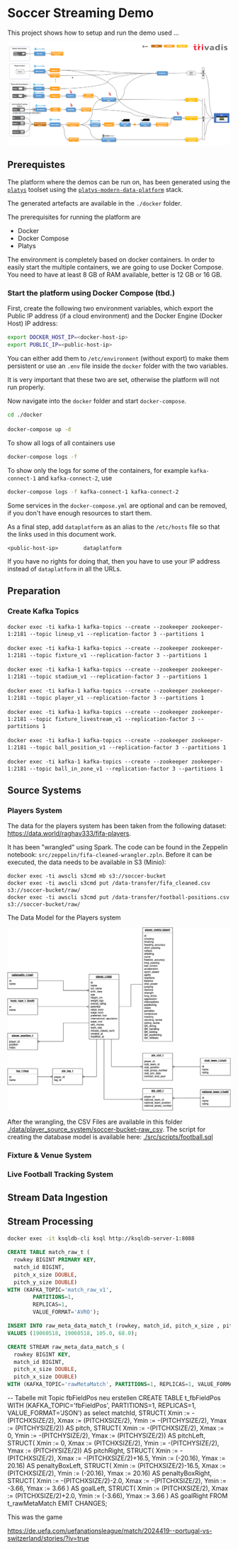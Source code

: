 # Soccer Streaming Demo

This project shows how to setup and run the demo used ... 

![Alt Image Text](./images/use-case-overview.png "Use Case Overview")

## Prerequistes

The platform where the demos can be run on, has been generated using the [`platys`](http://github.com/trivadispf/platys)  toolset using the [`platys-modern-data-platform`](http://github.com/trivadispf/platys-modern-data-platform) stack.

The generated artefacts are available in the `./docker` folder.

The prerequisites for running the platform are 
 
 * Docker 
 * Docker Compose
 * Platys 

The environment is completely based on docker containers. In order to easily start the multiple containers, we are going to use Docker Compose. You need to have at least 8 GB of RAM available, better is 12 GB or 16 GB.

### Start the platform using Docker Compose (tbd.)

First, create the following two environment variables, which export the Public IP address (if a cloud environment) and the Docker Engine (Docker Host)  IP address:

``` bash
export DOCKER_HOST_IP=<docker-host-ip>
export PUBLIC_IP=<public-host-ip>
```

You can either add them to `/etc/environment` (without export) to make them persistent or use an `.env` file inside the `docker` folder with the two variables.

It is very important that these two are set, otherwise the platform will not run properly.

Now navigate into the `docker` folder and start `docker-compose`.

``` bash
cd ./docker

docker-compose up -d
```

To show all logs of all containers use

``` bash
docker-compose logs -f
```

To show only the logs for some of the containers, for example `kafka-connect-1` and `kafka-connect-2`, use


``` bash
docker-compose logs -f kafka-connect-1 kafka-connect-2
```

Some services in the `docker-compose.yml` are optional and can be removed, if you don't have enough resources to start them. 

As a final step, add `dataplatform` as an alias to the `/etc/hosts` file so that the links used in this document work. 

```
<public-host-ip>		dataplatform
```

If you have no rights for doing that, then you have to use your IP address instead of `dataplatform` in all the URLs.  


## Preparation

### Create Kafka Topics

```
docker exec -ti kafka-1 kafka-topics --create --zookeeper zookeeper-1:2181 --topic lineup_v1 --replication-factor 3 --partitions 1

docker exec -ti kafka-1 kafka-topics --create --zookeeper zookeeper-1:2181 --topic fixture_v1 --replication-factor 3 --partitions 1

docker exec -ti kafka-1 kafka-topics --create --zookeeper zookeeper-1:2181 --topic stadium_v1 --replication-factor 3 --partitions 1

docker exec -ti kafka-1 kafka-topics --create --zookeeper zookeeper-1:2181 --topic player_v1 --replication-factor 3 --partitions 1

docker exec -ti kafka-1 kafka-topics --create --zookeeper zookeeper-1:2181 --topic fixture_livestream_v1 --replication-factor 3 --partitions 1

docker exec -ti kafka-1 kafka-topics --create --zookeeper zookeeper-1:2181 --topic ball_position_v1 --replication-factor 3 --partitions 1

docker exec -ti kafka-1 kafka-topics --create --zookeeper zookeeper-1:2181 --topic ball_in_zone_v1 --replication-factor 3 --partitions 1
```



## Source Systems

### Players System 

The data for the players system has been taken from the following dataset: <https://data.world/raghav333/fifa-players>.

It has been "wrangled" using Spark. The code can be found in the Zeppelin notebook: `src/zeppelin/fifa-cleaned-wrangler.zpln`. Before it can be executed, the data needs to be available in S3 (Minio):

```
docker exec -ti awscli s3cmd mb s3://soccer-bucket
docker exec -ti awscli s3cmd put /data-transfer/fifa_cleaned.csv s3://soccer-bucket/raw/
docker exec -ti awscli s3cmd put /data-transfer/football-positions.csv s3://soccer-bucket/raw/
```

The Data Model for the Players system 

![Alt Image Text](./images/football-Player.png "Lightsail Homepage")

After the wrangling, the CSV Files are available in this folder [./data/player_source_system/soccer-bucket-raw_csv](./data/player_source_system/soccer-bucket-raw_csv). The script for creating the database model is available here: [./src/scripts/football.sql](./src/scripts/football.sql)


### Fixture & Venue System 


### Live Football Tracking System


## Stream Data Ingestion

## Stream Processing



``` bash
docker exec -it ksqldb-cli ksql http://ksqldb-server-1:8088
```

```sql
CREATE TABLE match_raw_t (
  rowkey BIGINT PRIMARY KEY, 
  match_id BIGINT, 
  pitch_x_size DOUBLE, 
  pitch_y_size DOUBLE) 
WITH (KAFKA_TOPIC='match_raw_v1', 
		PARTITIONS=1, 
		REPLICAS=1, 
		VALUE_FORMAT='AVRO');
```

```sql
INSERT INTO raw_meta_data_match_t (rowkey, match_id, pitch_x_size , pitch_y_size) 
VALUES (19060518, 19060518, 105.0, 68.0);
```


```sql
CREATE STREAM raw_meta_data_match_s (
  rowkey BIGINT KEY, 
  match_id BIGINT, 
  pitch_x_size DOUBLE, 
  pitch_x_size DOUBLE) 
WITH (KAFKA_TOPIC='rawMetaMatch', PARTITIONS=1, REPLICAS=1, VALUE_FORMAT='JSON');
```

-- Tabelle mit Topic fbFieldPos neu erstellen
CREATE TABLE t_fbFieldPos 
WITH (KAFKA_TOPIC='fbFieldPos', PARTITIONS=1, REPLICAS=1, VALUE_FORMAT='JSON')
as
select
  matchId, 
  STRUCT( Xmin := -(PITCHXSIZE/2), Xmax := (PITCHXSIZE/2), Ymin := -(PITCHYSIZE/2), Ymax := (PITCHYSIZE/2)) AS pitch,
  STRUCT( Xmin := -(PITCHXSIZE/2), Xmax := 0, Ymin := -(PITCHYSIZE/2), Ymax := (PITCHYSIZE/2)) AS pitchLeft, 
  STRUCT( Xmin := 0, Xmax := (PITCHXSIZE/2), Ymin := -(PITCHYSIZE/2), Ymax := (PITCHYSIZE/2)) AS pitchRight, 
  STRUCT( Xmin := -(PITCHXSIZE/2), Xmax := -(PITCHXSIZE/2)+16.5, Ymin := (-20.16), Ymax := 20.16) AS penaltyBoxLeft, 
  STRUCT( Xmin := (PITCHXSIZE/2)-16.5, Xmax := (PITCHXSIZE/2), Ymin := (-20.16), Ymax := 20.16) AS penaltyBoxRight, 
  STRUCT( Xmin := -(PITCHXSIZE/2)-2.0, Xmax := -(PITCHXSIZE/2), Ymin := -3.66, Ymax := 3.66 ) AS goalLeft, 
  STRUCT( Xmin := (PITCHXSIZE/2), Xmax := (PITCHXSIZE/2)+2.0, Ymin := (-3.66), Ymax := 3.66 ) AS goalRight
FROM t_rawMetaMatch
EMIT CHANGES;


This was the game

<https://de.uefa.com/uefanationsleague/match/2024419--portugal-vs-switzerland/stories/?iv=true>